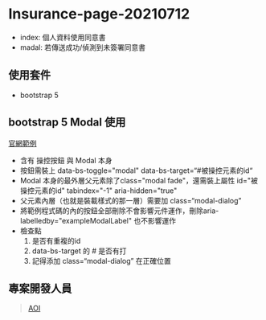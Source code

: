 # Insurance-page-20210712

- index: 個人資料使用同意書
- madal: 若傳送成功/偵測到未簽署同意書

## 使用套件
- bootstrap 5

## bootstrap 5 Modal 使用
[官網範例](https://getbootstrap.com/docs/5.0/components/modal/)
- 含有 操控按鈕 與  Modal 本身
- 按鈕需裝上 data-bs-toggle="modal" data-bs-target=“#被操控元素的id“
- Modal 本身的最外層父元素除了class="modal fade"，還需裝上屬性  id="被操控元素的id" tabindex="-1"  aria-hidden="true"
- 父元素內層（也就是裝載樣式的那一層）需要加 class=“modal-dialog”
- 將範例程式碼的內的按鈕全部刪除不會影響元件運作，刪除aria-labelledby="exampleModalLabel" 也不影響運作
- 檢查點 
  1. 是否有重複的id
  2. data-bs-target 的 # 是否有打
  3. 記得添加 class=“modal-dialog” 在正確位置

## 專案開發人員

> [AOI](https://github.com/aoigj100a)
